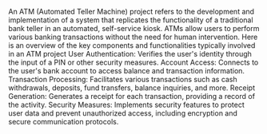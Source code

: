 An ATM (Automated Teller Machine) project refers to the development and implementation of a system that replicates the functionality of a traditional bank teller in an automated, self-service kiosk. ATMs allow users to perform various banking transactions without the need for human intervention. Here is an overview of the key components and functionalities typically involved in an ATM project
User Authentication: Verifies the user's identity through the input of a PIN or other security measures.
Account Access: Connects to the user's bank account to access balance and transaction information.
Transaction Processing: Facilitates various transactions such as cash withdrawals, deposits, fund transfers, balance inquiries, and more.
Receipt Generation: Generates a receipt for each transaction, providing a record of the activity.
Security Measures: Implements security features to protect user data and prevent unauthorized access, including encryption and secure communication protocols.
